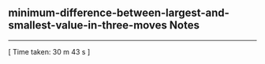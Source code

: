 <h2>minimum-difference-between-largest-and-smallest-value-in-three-moves Notes</h2><hr>[ Time taken: 30 m 43 s ]